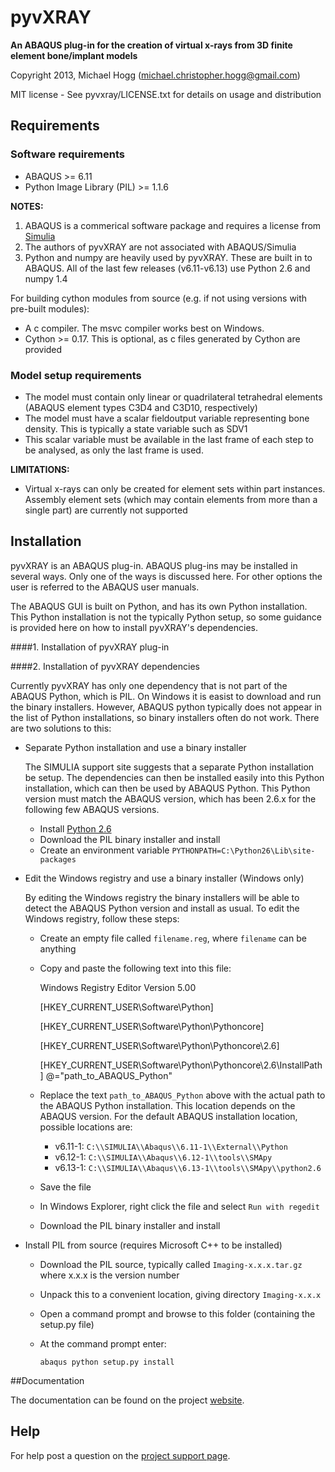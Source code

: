 # pyvXRAY

**An ABAQUS plug-in for the creation of virtual x-rays from 3D finite element bone/implant models**

Copyright 2013, Michael Hogg (michael.christopher.hogg@gmail.com)

MIT license - See pyvxray/LICENSE.txt for details on usage and distribution

## Requirements

### Software requirements

* ABAQUS >= 6.11
* Python Image Library (PIL) >= 1.1.6

**NOTES:**

1.  ABAQUS is a commerical software package and requires a license from [Simulia](http://www.3ds.com/products-services/simulia/overview/)
2.  The authors of pyvXRAY are not associated with ABAQUS/Simulia 
3.  Python and numpy are heavily used by pyvXRAY. These are built in to ABAQUS. All of the last few releases (v6.11-v6.13) use Python 2.6 and numpy 1.4

For building cython modules from source (e.g. if not using versions with pre-built modules):
* A c compiler. The msvc compiler works best on Windows.
* Cython >= 0.17. This is optional, as c files generated by Cython are provided

### Model setup requirements

* The model must contain only linear or quadrilateral tetrahedral elements (ABAQUS element types C3D4 and C3D10, respectively)
* The model must have a scalar fieldoutput variable representing bone density. This is typically a state variable such as SDV1
* This scalar variable must be available in the last frame of each step to be analysed, as only the last frame is used.

**LIMITATIONS:**

* Virtual x-rays can only be created for element sets within part instances. Assembly element sets (which may contain elements from more than a single part) are currently not supported

## Installation

pyvXRAY is an ABAQUS plug-in. ABAQUS plug-ins may be installed in several ways. Only one of the ways is discussed here. For other options the user is referred to the ABAQUS user manuals.

The ABAQUS GUI is built on Python, and has its own Python installation. This Python installation is not the typically Python setup, so some guidance is provided here on how to install pyvXRAY's dependencies.

####1. Installation of pyvXRAY plug-in

####2. Installation of pyvXRAY dependencies

Currently pyvXRAY has only one dependency that is not part of the ABAQUS Python, which is PIL. On Windows it is easist to download and run the binary installers. However, ABAQUS python typically does not appear in the list of Python installations, so binary installers often do not work. There are two solutions to this:

* Separate Python installation and use a binary installer

  The SIMULIA support site suggests that a separate Python installation be setup. The dependencies can then be installed easily into this Python installation, which can then be used by ABAQUS Python. This Python version must match the ABAQUS version, which has been 2.6.x for the following few ABAQUS versions. 

  + Install [Python 2.6](http://python.org)
  + Download the PIL binary installer and install
  + Create an environment variable `PYTHONPATH=C:\Python26\Lib\site-packages`

* Edit the Windows registry and use a binary installer (Windows only)

  By editing the Windows registry the binary installers will be able to detect the ABAQUS Python version and install as usual. To edit the Windows registry, follow these steps:

  + Create an empty file called `filename.reg`, where `filename` can be anything
  + Copy and paste the following text into this file:

    Windows Registry Editor Version 5.00

    [HKEY_CURRENT_USER\Software\Python]
 
    [HKEY_CURRENT_USER\Software\Python\Pythoncore]
 
    [HKEY_CURRENT_USER\Software\Python\Pythoncore\2.6]
 
    [HKEY_CURRENT_USER\Software\Python\Pythoncore\2.6\InstallPath]
    @="path_to_ABAQUS_Python"

  + Replace the text `path_to_ABAQUS_Python` above with the actual path to the ABAQUS Python installation. This location depends on the ABAQUS version. For the default ABAQUS installation location, possible locations are:

    * v6.11-1: `C:\\SIMULIA\\Abaqus\\6.11-1\\External\\Python`
    * v6.12-1: `C:\\SIMULIA\\Abaqus\\6.12-1\\tools\\SMApy`
    * v6.13-1: `C:\\SIMULIA\\Abaqus\\6.13-1\\tools\\SMApy\\python2.6`

  + Save the file
  + In Windows Explorer, right click the file and select `Run with regedit`
  + Download the PIL binary installer and install

* Install PIL from source (requires Microsoft C++ to be installed)

  + Download the PIL source, typically called `Imaging-x.x.x.tar.gz` where x.x.x is the version number
  + Unpack this to a convenient location, giving directory `Imaging-x.x.x`
  + Open a command prompt and browse to this folder (containing the setup.py file)
  + At the command prompt enter:

      `abaqus python setup.py install`

##Documentation

The documentation can be found on the project [website](https://code.google.com/p/pyvxray/).

## Help
 
For help post a question on the [project support page](https://groups.google.com/forum/#!forum/pyvxray).
